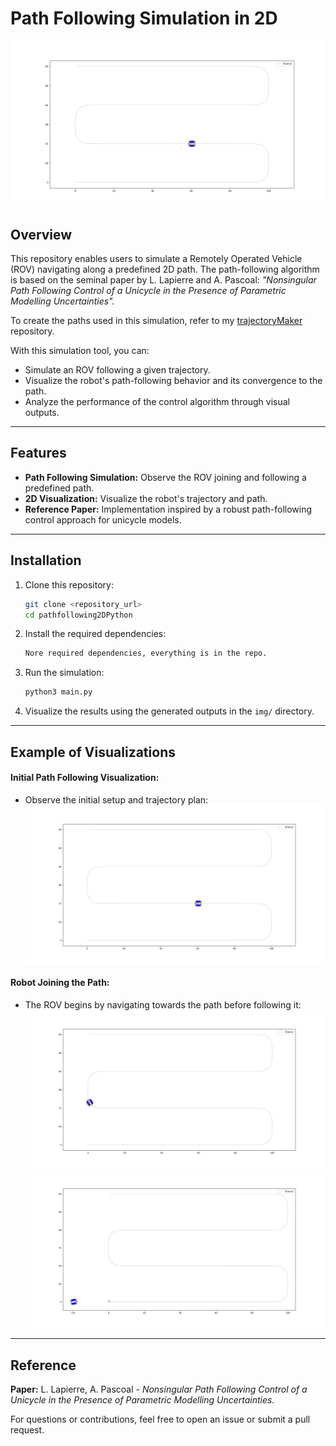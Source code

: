 # Path Following Simulation in 2D

![Visualization of Path Following](img/pathfollowing.png)

## Overview
This repository enables users to simulate a Remotely Operated Vehicle (ROV) navigating along a predefined 2D path. The path-following algorithm is based on the seminal paper by L. Lapierre and A. Pascoal: *"Nonsingular Path Following Control of a Unicycle in the Presence of Parametric Modelling Uncertainties".*

To create the paths used in this simulation, refer to my [trajectoryMaker](https://github.com/tbelier/trajectoryMaker) repository.

With this simulation tool, you can:
- Simulate an ROV following a given trajectory.
- Visualize the robot's path-following behavior and its convergence to the path.
- Analyze the performance of the control algorithm through visual outputs.

---

## Features
- **Path Following Simulation:** Observe the ROV joining and following a predefined path.
- **2D Visualization:** Visualize the robot's trajectory and path.
- **Reference Paper:** Implementation inspired by a robust path-following control approach for unicycle models.

---

## Installation
1. Clone this repository:
   ```bash
   git clone <repository_url>
   cd pathfollowing2DPython
   ```

2. Install the required dependencies:
   ```bash
   Nore required dependencies, everything is in the repo.
   ```

3. Run the simulation:
   ```bash
   python3 main.py
   ```

4. Visualize the results using the generated outputs in the `img/` directory.

---

## Example of Visualizations

#### Initial Path Following Visualization:
- Observe the initial setup and trajectory plan:
![Path Following Visualization](img/pathfollowing.png)

#### Robot Joining the Path:
- The ROV begins by navigating towards the path before following it:
![Joining the Path - Step 1](img/pathfollowing2.png)
![Joining the Path - Step 2](img/pathfollowing3.png)

---

## Reference
**Paper:** L. Lapierre, A. Pascoal - *Nonsingular Path Following Control of a Unicycle in the Presence of Parametric Modelling Uncertainties.*

For questions or contributions, feel free to open an issue or submit a pull request.


